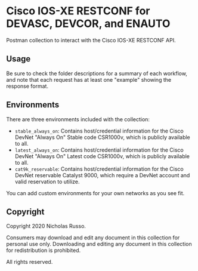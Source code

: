 # Cisco IOS-XE RESTCONF for DEVASC, DEVCOR, and ENAUTO
Postman collection to interact with the Cisco IOS-XE RESTCONF API.

## Usage
Be sure to check the folder descriptions for a summary of each workflow,
and note that each request has at least one "example" showing the response
format.

## Environments
There are three environments included with the collection:
  * `stable_always_on`: Contains host/credential information for the Cisco DevNet
    "Always On" Stable code CSR1000v, which is publicly available to all.
  * `latest_always_on`: Contains host/credential information for the Cisco DevNet
    "Always On" Latest code CSR1000v, which is publicly available to all.
  * `cat9k_reservable`: Contains host/credential information for the Cisco DevNet
    reservable Catalyst 9000, which require a DevNet account and
    valid reservation to utilize.

You can add custom environments for your own networks as you see fit.

## Copyright
Copyright 2020 Nicholas Russo.

Consumers may download and edit any document in this collection for personal
use only. Downloading and editing any document in this collection for
redistribution is prohibited.

All rights reserved.
